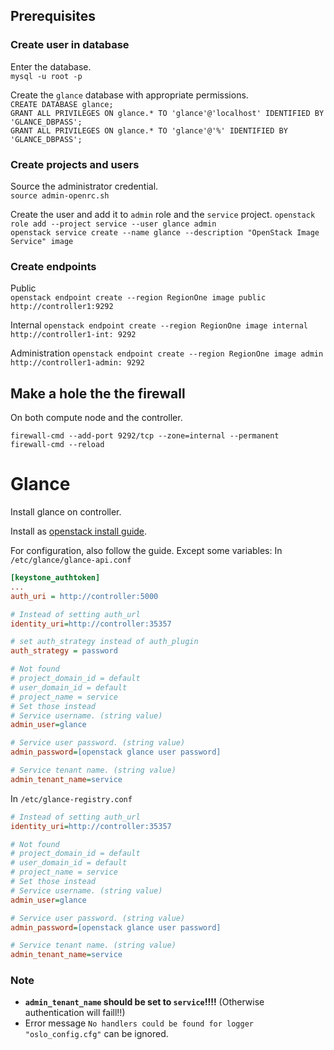 ## Prerequisites
### Create user in database
Enter the database.  
`mysql -u root -p`  

Create the `glance` database with appropriate permissions.  
`CREATE DATABASE glance;`  
`GRANT ALL PRIVILEGES ON glance.* TO 'glance'@'localhost' IDENTIFIED BY 'GLANCE_DBPASS';`  
`GRANT ALL PRIVILEGES ON glance.* TO 'glance'@'%' IDENTIFIED BY 'GLANCE_DBPASS';`

### Create projects and users
Source the administrator credential.   
`source admin-openrc.sh`  

Create the user and add it to `admin` role and the `service` project.
`openstack role add --project service --user glance admin`  
`openstack service create --name glance --description "OpenStack Image Service" image`  

### Create endpoints
Public  
`openstack endpoint create --region RegionOne image public http://controller1:9292`  

Internal
`openstack endpoint create --region RegionOne image internal http://controller1-int: 9292`  

Administration
`openstack endpoint create --region RegionOne image admin http://controller1-admin: 9292`  

## Make a hole the the firewall
On both compute node and the controller. 
````
firewall-cmd --add-port 9292/tcp --zone=internal --permanent
firewall-cmd --reload
````

# Glance

Install glance on controller.

Install as [openstack install guide](http://docs.openstack.org/liberty/install-guide-rdo/glance-install.html).

For configuration, also follow the guide. Except some variables:
In `/etc/glance/glance-api.conf`
````ini
[keystone_authtoken]
...
auth_uri = http://controller:5000

# Instead of setting auth_url
identity_uri=http://controller:35357

# set auth_strategy instead of auth_plugin
auth_strategy = password

# Not found
# project_domain_id = default
# user_domain_id = default
# project_name = service
# Set those instead
# Service username. (string value)
admin_user=glance

# Service user password. (string value)
admin_password=[openstack glance user password]

# Service tenant name. (string value)
admin_tenant_name=service


````

In `/etc/glance-registry.conf`
````ini
# Instead of setting auth_url
identity_uri=http://controller:35357

# Not found
# project_domain_id = default
# user_domain_id = default
# project_name = service
# Set those instead
# Service username. (string value)
admin_user=glance

# Service user password. (string value)
admin_password=[openstack glance user password]

# Service tenant name. (string value)
admin_tenant_name=service

````
### Note
* **`admin_tenant_name` should be set to `service`!!!!** 
 (Otherwise authentication will faill!!)
* Error message `No handlers could be found for logger "oslo_config.cfg"` can be ignored.
